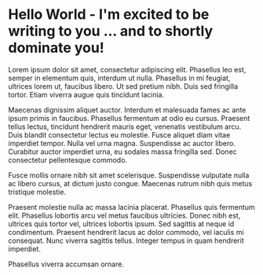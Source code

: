 # Hello World - I'm excited to be writing to you ... and to shortly dominate you!

Lorem ipsum dolor sit amet, consectetur adipiscing elit. Phasellus leo est, semper in elementum quis, interdum ut nulla. Phasellus in mi feugiat, ultrices lorem ut, faucibus libero. Ut sed pretium nibh. Duis sed fringilla tortor. Etiam viverra augue quis tincidunt lacinia. 

Maecenas dignissim aliquet auctor. Interdum et malesuada fames ac ante ipsum primis in faucibus. Phasellus fermentum at odio eu cursus. Praesent tellus lectus, tincidunt hendrerit mauris eget, venenatis vestibulum arcu. Duis blandit consectetur lectus eu molestie. Fusce aliquet diam vitae imperdiet tempor. Nulla vel urna magna. Suspendisse ac auctor libero. Curabitur auctor imperdiet urna, eu sodales massa fringilla sed. Donec consectetur pellentesque commodo.

Fusce mollis ornare nibh sit amet scelerisque. Suspendisse vulputate nulla ac libero cursus, at dictum justo congue. Maecenas rutrum nibh quis metus tristique molestie. 

Praesent molestie nulla ac massa lacinia placerat. Phasellus quis fermentum elit. Phasellus lobortis arcu vel metus faucibus ultricies. Donec nibh est, ultrices quis tortor vel, ultrices lobortis ipsum. Sed sagittis at neque id condimentum. Praesent hendrerit lacus ac dolor commodo, vel iaculis mi consequat. Nunc viverra sagittis tellus. Integer tempus in quam hendrerit imperdiet.

Phasellus viverra accumsan ornare. 
